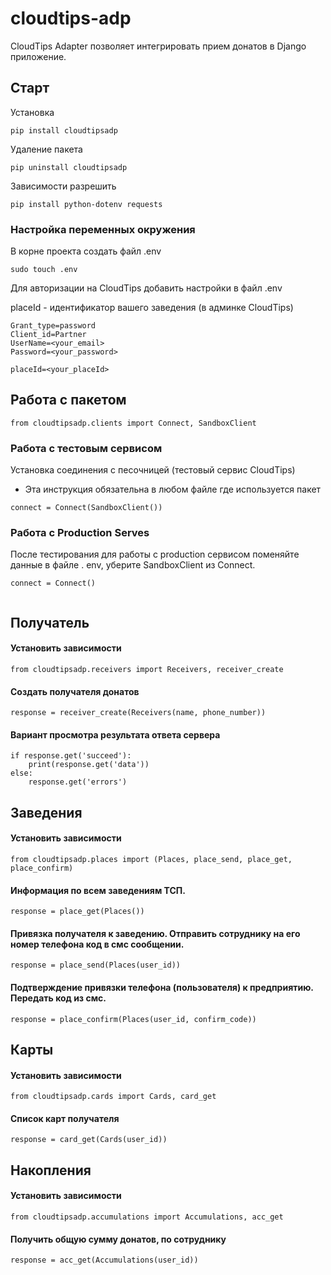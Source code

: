 # cloudtips-adp
CloudTips Adapter позволяет интегрировать прием донатов в Django приложение.

## Старт
Установка
```angular2html
pip install cloudtipsadp
```
Удаление пакета
```angular2html
pip uninstall cloudtipsadp
```
Зависимости разрешить 
```angular2html
pip install python-dotenv requests
```
### Настройка переменных окружения
В корне проекта создать файл .env 

```angular2html
sudo touch .env
```
Для авторизации на CloudTips добавить настройки в файл .env

placeId - идентификатор вашего заведения (в админке CloudTips)

```angular2html
Grant_type=password
Client_id=Partner
UserName=<your_email>
Password=<your_password>

placeId=<your_placeId>
```

##  Работа с пакетом

```angular2html
from cloudtipsadp.clients import Connect, SandboxClient 
```
### Работа с тестовым сервисом
Установка соединения c песочницей (тестовый сервис CloudTips)
* Эта инструкция обязательна в любом файле где используется пакет
```angular2html
connect = Connect(SandboxClient())
```
### Работа с Production Serves
После тестирования для работы с production сервисом поменяйте данные в файле .
env, уберите SandboxClient из Connect.
```angular2html
connect = Connect()


```
## Получатель
#### Установить зависимости
```angular2html
from cloudtipsadp.receivers import Receivers, receiver_create
```

#### Создать получателя донатов

```angular2html
response = receiver_create(Receivers(name, phone_number))
```

#### Вариант просмотра результата ответа сервера
```angular2html
if response.get('succeed'):
    print(response.get('data'))
else:
    response.get('errors')
```


## Заведения
#### Установить зависимости
```angular2html
from cloudtipsadp.places import (Places, place_send, place_get, place_confirm)
```
#### Информация по всем заведениям ТСП.
```angular2html
response = place_get(Places())
```
#### Привязка получателя к заведению. Отправить сотруднику на его номер телефона код в смс сообщении.
```angular2html
response = place_send(Places(user_id))
```
#### Подтверждение привязки телефона (пользователя) к предприятию. Передать код из смс.
```angular2html
response = place_confirm(Places(user_id, confirm_code))
```



## Карты
#### Установить зависимости
```angular2html
from cloudtipsadp.cards import Cards, card_get
```
#### Список карт получателя
```angular2html
response = card_get(Cards(user_id))
```

## Накопления
#### Установить зависимости
```angular2html
from cloudtipsadp.accumulations import Accumulations, acc_get
```
#### Получить общую сумму донатов, по сотруднику
```angular2html
response = acc_get(Accumulations(user_id))
```
